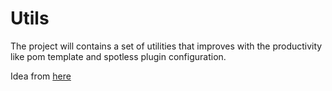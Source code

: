 # Utils

The project will contains a set of utilities that improves with the productivity like pom template and spotless plugin configuration.

Idea from [here](https://github.com/zabetak/utils)
